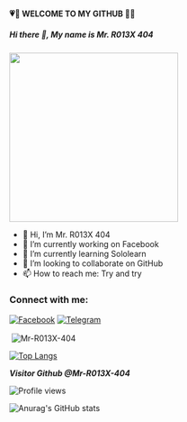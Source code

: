 #### 💗💝 WELCOME TO MY GITHUB 💝💖

##### Hi there 👋, My name is Mr. R013X 404              

</div>

<img src="https://64.media.tumblr.com/15561104f89158a49cf57fa8cfbe4a5b/9ebe49cb66aeeed6-e7/s640x960/388c8fae2ebc75d94c25fa683220122977701a0d.pnj" height="300" width="300" />


- 👋 Hi, I’m Mr. R013X 404
- 🔭 I’m currently working on Facebook
- 🌱 I’m currently learning Sololearn
- 👯 I’m looking to collaborate on GitHub
- 📫 How to reach me: Try and try




<h3 align="left">Connect with me:</h3>
<p align="left">
<a href="https://www.facebook.com/Mr.R013X.404"><img title="Facebook" src="https://img.shields.io/badge/Facebook-green?style=for-the-badge&logo=facebook"></a>
<a href="https://t.me/MR_R013X_404"><img title="Telegram" src="https://img.shields.io/badge/Telegram-blue?style=for-the-badge&logo=telegram"></a>


<p>&nbsp;<img align="center" src="https://github-readme-stats.vercel.app/api?username=Mr-R013X-404&theme=nord&show_icons=true&locale=en" alt="Mr-R013X-404" /></p>

[![Top Langs](https://github-readme-stats.vercel.app/api/top-langs/?username=anuraghazra&layout=compact)](https://github.com/Mr-R013X-404/github-readme-stats)


*****Visitor Github @Mr-R013X-404*****

![Profile views](https://gpvc.arturio.dev/Mr-R013X-404)

![Anurag's GitHub stats](https://github-readme-stats.vercel.app/api?username=Mr-R013X-404&show_icons=true)
